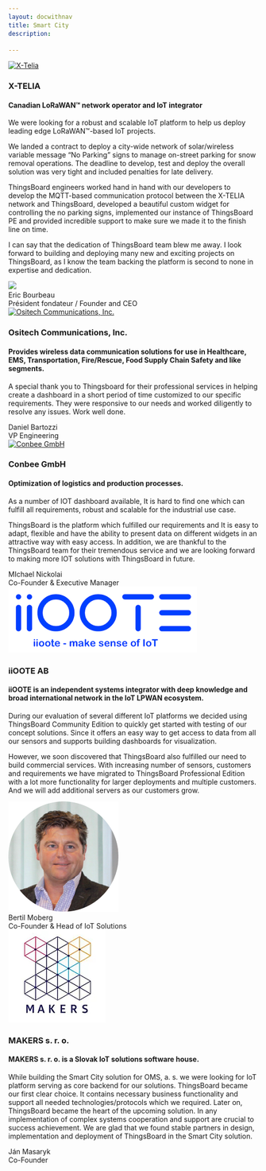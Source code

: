 ```yaml
---
layout: docwithnav
title: Smart City
description: 

---
```


<div class="customer-block">
    <a href="https://x-telia.com/">
        <div class="customer-logo">
            <img width="" src="/images/customers/x-telia.png" alt="X-Telia">
        </div>
    </a>
    <div class="customer-content">
        <h3 id="x-telia">
            X-TELIA 
        </h3>
        <h4>
            Canadian LoRaWAN™ network operator and IoT integrator
        </h4>    
        <p>
        We were looking for a robust and scalable IoT platform to help us deploy leading edge LoRaWAN™-based IoT projects.
        </p> 
        <p>
        We landed a contract to deploy a city-wide network of solar/wireless variable message “No Parking” signs to manage on-street parking for snow removal operations.  The deadline to develop, test and deploy the overall solution was very tight and included penalties for late delivery.
        </p> 
        <p>
        ThingsBoard engineers worked hand in hand with our developers to develop the MQTT-based communication protocol between the X-TELIA network and ThingsBoard, developed a beautiful custom widget for controlling the no parking signs, implemented our instance of ThingsBoard PE and provided incredible support to make sure we made it to the finish line on time.
        </p> 
        <p>
        I can say that the dedication of ThingsBoard team blew me away. I look forward to building and deploying many new and exciting projects on ThingsBoard, as I know the team backing the platform is second to none in expertise and dedication.
        </p>
        <div class="person-logo-container">
            <img class="person-logo" src="/images/customers/x-telia-person.jpg"/>
            <div class="person-title">
                Eric Bourbeau <br/>
                Président fondateur / Founder and CEO
            </div>
        </div>
    </div>
</div>


<div class="customer-block">
    <a href="https://www.ositech.com/">
        <div class="customer-logo">
            <img width="" src="/images/customers/ositech.png" alt="Ositech Communications, Inc.">
        </div>
    </a>
    <div class="customer-content">
        <h3 id="ositech">
            Ositech Communications, Inc.
        </h3>
        <h4>
            Provides wireless data communication solutions for use in Healthcare, EMS, Transportation, Fire/Rescue, Food Supply Chain Safety and like segments.
        </h4>  
        <p>
        A special thank you to Thingsboard for their professional services in helping create a dashboard in a short period of time customized to our specific requirements. They were responsive to our needs and worked diligently to resolve any issues. Work well done. 
        </p> 
        <div class="person-logo-container">
            <div class="person-title">
                Daniel Bartozzi <br/>
                VP Engineering
            </div>
        </div>
    </div>
</div>

<div class="customer-block">
    <a href="https://www.conbee.eu/">
        <div class="customer-logo">
            <img width="" src="/images/customers/conbee.svg" alt="Conbee GmbH">
        </div>
    </a>
    <div class="customer-content">
        <h3 id="conbee">
            Conbee GmbH
        </h3>
        <h4>
            Optimization of logistics and production processes.
        </h4>  
        <p>
            As a number of IOT dashboard available, It is hard to find one which can fulfill all requirements, robust and scalable for the industrial use case.  
        </p>
        <p>
            ThingsBoard is the platform which fulfilled our requirements and It is easy to adapt, flexible and have the ability to present data on different widgets in an attractive way with easy access. In addition, we are thankful to the ThingsBoard team for their tremendous service and we are looking forward to making more IOT solutions with ThingsBoard in future.
        </p> 
        <div class="person-logo-container">
            <div class="person-title">
                MIchael Nickolai <br/>
                Co-Founder & Executive Manager
            </div>
        </div>
    </div>
</div>

<div class="customer-block">
    <a href="https://www.iioote.com/">
        <div class="customer-logo">
            <img width="" src="/images/customers/iioote.png" alt="iiOOTE AB">
        </div>
    </a>
    <div class="customer-content">
        <h3 id="iioote">
            iiOOTE AB
        </h3>
        <h4>
            iiOOTE is an independent systems integrator with deep knowledge and broad international network in the IoT LPWAN ecosystem. 
        </h4>  
        <p>
           During our evaluation of several different IoT platforms we decided using ThingsBoard Community Edition to quickly get started with testing of our concept solutions. Since it offers an easy way to get access to data from all our sensors and supports building dashboards for visualization.  
        </p>
        <p>
           However, we soon discovered that ThingsBoard also fulfilled our need to build commercial services. With increasing number of sensors, customers and requirements we have migrated to ThingsBoard Professional Edition with a lot more functionality for larger deployments and multiple customers. And we will add additional servers as our customers grow.
        </p> 
        <div class="person-logo-container">
        <img class="person-logo" src="/images/customers/bertil.png"/>
            <div class="person-title">
                Bertil Moberg  <br/>
                Co-Founder & Head of IoT Solutions
            </div>
        </div>
    </div>
</div>

<div class="customer-block">
    <a href="https://www.makers.sk/">
        <div class="customer-logo">
            <img width="" src="/images/customers/makerssro.jpg" alt="Makers s. r. o.">
        </div>
    </a>
    <div class="customer-content">
        <h3 id="makers">
            MAKERS s. r. o.
        </h3>
        <h4>
           MAKERS s. r. o. is a Slovak IoT solutions software house.  
        </h4>  
        <p>
           While building the Smart City solution for OMS, a. s. we were looking for IoT platform serving as core backend for our solutions. ThingsBoard became our first clear choice. It contains necessary business functionality and support all needed technologies/protocols which we required. Later on, ThingsBoard became the heart of the upcoming solution. In any implementation of complex systems cooperation and support are crucial to success achievement. We are glad that we found stable partners in design, implementation and deployment of ThingsBoard in the Smart City solution.  
        </p> 
        <div class="person-logo-container">
            <div class="person-title">
                Ján Masaryk  <br/>
                Co-Founder 
            </div>
        </div>
    </div>